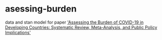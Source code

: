 # asessing-burden
data and stan model for paper ['Assessing the Burden of COVID-19 in Developing  Countries: Systematic Review, Meta-Analysis, and  Public Policy Implications'](https://www.medrxiv.org/content/10.1101/2021.09.29.21264325v1)
